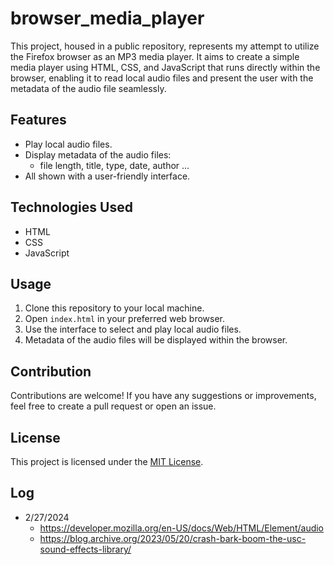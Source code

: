 # browser_media_player
This project, housed in a public repository, represents my attempt to utilize the Firefox browser as an MP3 media player. It aims to create a simple media player using HTML, CSS, and JavaScript that runs directly within the browser, enabling it to read local audio files and present the user with the metadata of the audio file seamlessly.

## Features
- Play local audio files.
- Display metadata of the audio files:
    - file length, title, type, date, author ...
- All shown with a user-friendly interface.

## Technologies Used
- HTML
- CSS
- JavaScript

## Usage
1. Clone this repository to your local machine.
2. Open `index.html` in your preferred web browser.
3. Use the interface to select and play local audio files.
4. Metadata of the audio files will be displayed within the browser.

## Contribution
Contributions are welcome! If you have any suggestions or improvements, feel free to create a pull request or open an issue.

## License
This project is licensed under the [MIT License](LICENSE).

## Log 
- 2/27/2024
    - https://developer.mozilla.org/en-US/docs/Web/HTML/Element/audio
    - https://blog.archive.org/2023/05/20/crash-bark-boom-the-usc-sound-effects-library/
